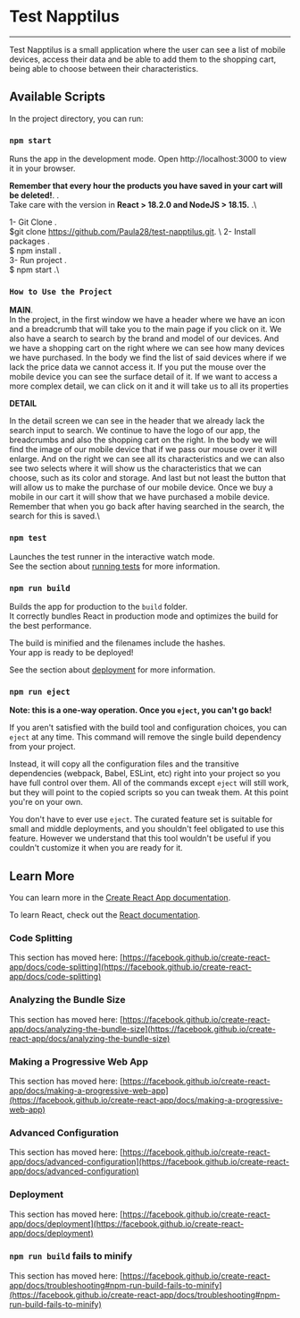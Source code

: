 # Test Napptilus
***
Test Napptilus is a small application where the user can see a list of mobile devices, access their data and be able to add them to the shopping cart, being able to choose between their characteristics.

## Available Scripts

In the project directory, you can run:

### `npm start`

Runs the app in the development mode.
Open http://localhost:3000 to view it in your browser.

**Remember that every hour the products you have saved in your cart will be deleted!**. .\
Take care with the version in **React > 18.2.0 and NodeJS > 18.15.** .\

1- Git Clone .\
    $git clone https://github.com/Paula28/test-napptilus.git. \ 
2- Install packages .\
    $ npm install .\
3- Run project .\
    $ npm start .\

### `How to Use the Project`

**MAIN**.\
In the project, in the first window we have a header where we have an icon and a breadcrumb that will take you to the main page if you click on it. We also have a search to search by the brand and model of our devices. And we have a shopping cart on the right where we can see how many devices we have purchased. In the body we find the list of said devices where if we lack the price data we cannot access it. If you put the mouse over the mobile device you can see the surface detail of it. If we want to access a more complex detail, we can click on it and it will take us to all its properties

**DETAIL**

In the detail screen we can see in the header that we already lack the search input to search. We continue to have the logo of our app, the breadcrumbs and also the shopping cart on the right. In the body we will find the image of our mobile device that if we pass our mouse over it will enlarge. And on the right we can see all its characteristics and we can also see two selects where it will show us the characteristics that we can choose, such as its color and storage. And last but not least the button that will allow us to make the purchase of our mobile device. Once we buy a mobile in our cart it will show that we have purchased a mobile device. Remember that when you go back after having searched in the search, the search for this is saved.\

### `npm test`

Launches the test runner in the interactive watch mode.\
See the section about [running tests](https://facebook.github.io/create-react-app/docs/running-tests) for more information.

### `npm run build`

Builds the app for production to the `build` folder.\
It correctly bundles React in production mode and optimizes the build for the best performance.

The build is minified and the filenames include the hashes.\
Your app is ready to be deployed!

See the section about [deployment](https://facebook.github.io/create-react-app/docs/deployment) for more information.

### `npm run eject`

**Note: this is a one-way operation. Once you `eject`, you can't go back!**

If you aren't satisfied with the build tool and configuration choices, you can `eject` at any time. This command will remove the single build dependency from your project.

Instead, it will copy all the configuration files and the transitive dependencies (webpack, Babel, ESLint, etc) right into your project so you have full control over them. All of the commands except `eject` will still work, but they will point to the copied scripts so you can tweak them. At this point you're on your own.

You don't have to ever use `eject`. The curated feature set is suitable for small and middle deployments, and you shouldn't feel obligated to use this feature. However we understand that this tool wouldn't be useful if you couldn't customize it when you are ready for it.

## Learn More

You can learn more in the [Create React App documentation](https://facebook.github.io/create-react-app/docs/getting-started).

To learn React, check out the [React documentation](https://reactjs.org/).

### Code Splitting

This section has moved here: [https://facebook.github.io/create-react-app/docs/code-splitting](https://facebook.github.io/create-react-app/docs/code-splitting)

### Analyzing the Bundle Size

This section has moved here: [https://facebook.github.io/create-react-app/docs/analyzing-the-bundle-size](https://facebook.github.io/create-react-app/docs/analyzing-the-bundle-size)

### Making a Progressive Web App

This section has moved here: [https://facebook.github.io/create-react-app/docs/making-a-progressive-web-app](https://facebook.github.io/create-react-app/docs/making-a-progressive-web-app)

### Advanced Configuration

This section has moved here: [https://facebook.github.io/create-react-app/docs/advanced-configuration](https://facebook.github.io/create-react-app/docs/advanced-configuration)

### Deployment

This section has moved here: [https://facebook.github.io/create-react-app/docs/deployment](https://facebook.github.io/create-react-app/docs/deployment)

### `npm run build` fails to minify

This section has moved here: [https://facebook.github.io/create-react-app/docs/troubleshooting#npm-run-build-fails-to-minify](https://facebook.github.io/create-react-app/docs/troubleshooting#npm-run-build-fails-to-minify)
